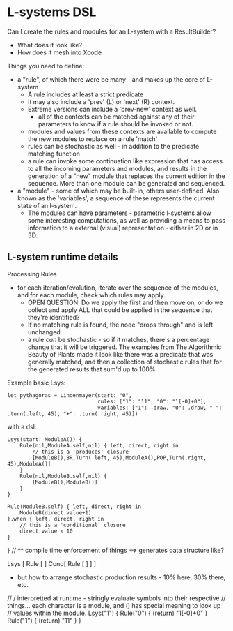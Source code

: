 # L-systems DSL

Can I create the rules and modules for an L-system with a ResultBuilder?

- What does it look like?
- How does it mesh into Xcode

Things you need to define:

- a "rule", of which there were be many - and makes up the core of L-system
  - A rule includes at least a strict predicate
  - it may also include a 'prev' (L) or 'next' (R) context.
  - Extreme versions can include a 'prev-new' context as well.
    - all of the contexts can be matched against any of their parameters to know
      if a rule should be invoked or not.
  - modules and values from these contexts are available to compute the new modules to replace on a rule 'match'
  - rules can be stochastic as well - in addition to the predicate matching function
  - a rule can invoke some continuation like expression that has access to all the
    incoming parameters and modules, and results in the generation of a "new" module
    that replaces the current edition in the sequence. More than one module can be
    generated and sequenced.
- a "module" - some of which may be built-in, others user-defined. 
  Also known as the 'variables', a sequence of these represents the current state 
  of an l-system.
  - The modules can have parameters - parametric l-systems allow some interesting
    computations, as well as providing a means to pass information to a external
    (visual) representation - either in 2D or in 3D.

## L-system runtime details

Processing Rules
- for each iteration/evolution, iterate over the sequence of the modules, and for each module, check which rules may apply.
  - OPEN QUESTION: Do we apply the first and then move on, or do we collect and apply ALL that could be applied in the sequence that they're identified?
  - If no matching rule is found, the node "drops through" and is left unchanged.
  - a rule *can* be stochastic - so if it matches, there's a percentage change that it will be triggered. The examples from The Algorithmic Beauty of Plants made it look like there was a predicate that was generally matched, and then a collection of stochastic rules that for the generated results that sum'd up to 100%.
  
Example basic Lsys:

    let pythagoras = Lindenmayer(start: "0",
                                 rules: ["1": "11", "0": "1[-0]+0"],
                                 variables: ["1": .draw, "0": .draw, "-": .turn(.left, 45), "+": .turn(.right, 45)])

with a dsl:

    Lsys(start: ModuleA()) {
        Rule(nil,ModuleA.self,nil) { left, direct, right in
            // this is a 'produces' closure
            [ModuleB(),BR,Turn(.left, 45),ModuleA(),POP,Turn(.right, 45),ModuleA()]
        }
        Rule(nil,ModuleB.self,nil) {
            [ModuleB(),ModuleB()]
        }
    }

    Rule(ModuleB.self) { left, direct, right in
        ModuleB(direct.value+1)
    }.when { left, direct, right in
        // this is a 'conditional' closure
        direct.value < 10
    }
    
}
// ^^ compile time enforcement of things
  ==> generates data structure like?
    
Lsys [
  Rule [
  ]
  Cond[
    Rule [
    ]
  ]
]

- but how to arrange stochastic production results - 10% here, 30% there, etc. 

// \/ interpretted at runtime - stringly evaluate symbols into their respective
//    things... each character is a module, and () has special meaning to look up 
//    values within the module.
Lsys("1") {
  Rule("0") {
    (return) "1[-0]+0"
  }
  Rule("1") { (return) "11" }
}
